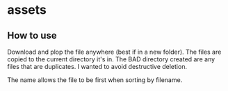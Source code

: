 # assets
## How to use
Download and plop the file anywhere (best if in a new folder). The files are copied to the current directory it's in.
The BAD directory created are any files that are duplicates. I wanted to avoid destructive deletion.

The name allows the file to be first when sorting by filename.
